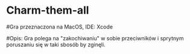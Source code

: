 # Charm-them-all

#Gra przeznaczona na MacOS, IDE: Xcode

#Opis: Gra polega na "zakochiwaniu" w sobie przeciwników i sprytnym poruszaniu się w taki sbosób by zginęli. 